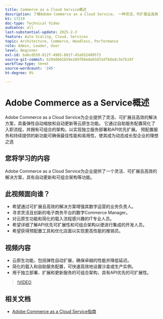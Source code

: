 ```yaml
---
title: Commerce as a Cloud Service概述
description: 了解Adobe Commerce as a Cloud Service。 一种灵活、可扩展且高效的解决方案，用于具有可组合架构的动态数字操作。
kt: 17219
doc-type: Technical Video
audience: all
last-substantial-update: 2025-2-3
feature: Auto Scaling, Cloud, Services
topic: Architecture, Commerce, Headless, Performance
role: Admin, Leader, User
level: Beginner
exl-id: ba6cd559-812f-4985-881f-45a9324095f3
source-git-commit: b29dd601b59e289f89ede03d33df8dadc3e7b19f
workflow-type: tm+mt
source-wordcount: '245'
ht-degree: 0%

---
```


# Adobe Commerce as a Service概述

Adobe Commerce as a Cloud Service为企业提供了灵活、可扩展且高效的解决方案，具备弹性自动缩放和自动更新等云原生功能。 它通过自助服务配置简化了入职流程，并拥有可组合的架构，以实现独立服务部署和API优先扩展。 预配置服务和持续提供的新功能可确保最佳性能和易用性，使其成为动态成长型企业的理想之选

## 您将学习的内容

Adobe Commerce as a Cloud Service为企业提供了一个灵活、可扩展且高效的解决方案，具有自动更新和可组合架构等功能。

## 此视频面向谁？

* 希望通过可扩展且高效的解决方案增强其数字运营的业务负责人。
* 寻求灵活且创新的电子商务平台的数字Commerce Manager。
* 对云原生功能和简化的载入流程感兴趣的IT专业人员。
* 希望详细了解API优先可扩展性和可组合架构以便进行集成的开发人员。
* 希望获得预配置工具和优化店面以实现更高性能的推销员。

## 视频内容

* 云原生功能，包括弹性自动扩展，确保卓越的性能并降低延迟。
* 简化的载入和自助服务配置，可快速高效地设置沙盒或生产实例。
* 用于独立部署、扩展和更新服务的可组合架构，具有API优先的可扩展性。

>[!VIDEO](https://video.tv.adobe.com/v/3443311?learn=on)

## 相关文档

* [Adobe Commerce as a Cloud Service指南](https://experienceleague.adobe.com/zh-hans/docs/commerce/cloud-service/overview)
